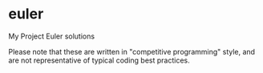 # euler
My Project Euler solutions

Please note that these are written in "competitive programming" style, and are not representative of typical coding best practices.

